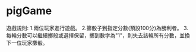 # pigGame

遊戲規則:
1.兩位玩家進行遊戲。
2.擲骰子到指定分數(預設100分)為勝利者。
3.每輪分數可以繼續擲骰或選擇保留，擲到數字為"1"，則失去該輪所有分數，並換下一位玩家擲骰。
